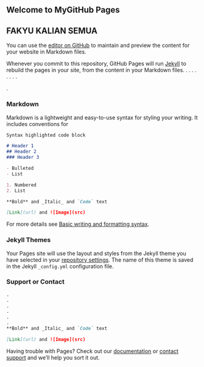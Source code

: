 
## Welcome to  MyGitHub Pages
## FAKYU KALIAN SEMUA

You can use the [editor on GitHub](https://github.com/fadluu/fadluu.github.io/edit/main/index.md) to maintain and preview the content for your website in Markdown files.

Whenever you commit to this repository, GitHub Pages will run [Jekyll](https://jekyllrb.com/) to rebuild the pages in your site, from the content in your Markdown files.
.
.
.
.
.
.
.
.

 
.
### Markdown

Markdown is a lightweight and easy-to-use syntax for styling your writing. It includes conventions for

```markdown
Syntax highlighted code block

# Header 1
## Header 2
### Header 3

- Bulleted
- List

1. Numbered
2. List

**Bold** and _Italic_ and `Code` text

[Link](url) and ![Image](src)
```

For more details see [Basic writing and formatting syntax](https://docs.github.com/en/github/writing-on-github/getting-started-with-writing-and-formatting-on-github/basic-writing-and-formatting-syntax).

### Jekyll Themes

Your Pages site will use the layout and styles from the Jekyll theme you have selected in your [repository settings](https://github.com/fadluu/fadluu.github.io/settings/pages). The name of this theme is saved in the Jekyll `_config.yml` configuration file.

### Support or Contact

```markdown
.
.
.
.
.
.
**Bold** and _Italic_ and `Code` text

[Link](url) and ![Image](src)
```


Having trouble with Pages? Check out our [documentation](https://docs.github.com/categories/github-pages-basics/) or [contact support](https://support.github.com/contact) and we’ll help you sort it out.
